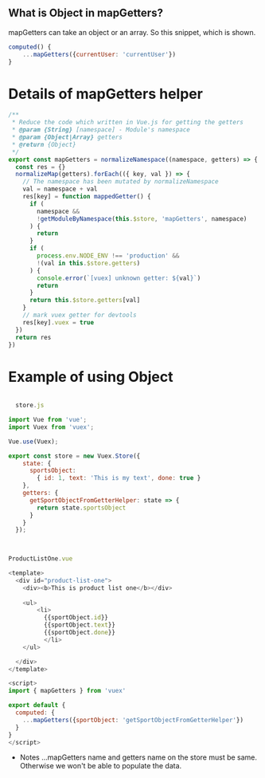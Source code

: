 ## What is Object in mapGetters? ##
mapGetters can take an object or an array. So this snippet, which is shown.

```js
computed() {
    ...mapGetters({currentUser: 'currentUser'})
}
```

# Details of mapGetters helper #
```js
/**
 * Reduce the code which written in Vue.js for getting the getters
 * @param {String} [namespace] - Module's namespace
 * @param {Object|Array} getters
 * @return {Object}
 */
export const mapGetters = normalizeNamespace((namespace, getters) => {
  const res = {}
  normalizeMap(getters).forEach(({ key, val }) => {
    // The namespace has been mutated by normalizeNamespace
    val = namespace + val
    res[key] = function mappedGetter() {
      if (
        namespace &&
        !getModuleByNamespace(this.$store, 'mapGetters', namespace)
      ) {
        return
      }
      if (
        process.env.NODE_ENV !== 'production' &&
        !(val in this.$store.getters)
      ) {
        console.error(`[vuex] unknown getter: ${val}`)
        return
      }
      return this.$store.getters[val]
    }
    // mark vuex getter for devtools
    res[key].vuex = true
  })
  return res
})
```

# Example of using Object #

```js
  
  store.js

import Vue from 'vue';
import Vuex from 'vuex';

Vue.use(Vuex);

export const store = new Vuex.Store({
    state: {
      sportsObject:
        { id: 1, text: 'This is my text', done: true }
    },
    getters: {
      getSportObjectFromGetterHelper: state => {
        return state.sportsObject
      }
    }
  });
  
```

```js

ProductListOne.vue

<template>
  <div id="product-list-one">
    <div><b>This is product list one</b></div>
    
    <ul>
        <li> 
          {{sportObject.id}}
          {{sportObject.text}}
          {{sportObject.done}}
          </li>
    </ul>

  </div>
</template>

<script>
import { mapGetters } from 'vuex'

export default {
  computed: {
    ...mapGetters({sportObject: 'getSportObjectFromGetterHelper'})
  }
}
</script>

```

- Notes ...mapGetters name and getters name on the store must be same. Otherwise we won't be able to populate the data.